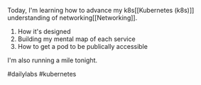 Today, I'm learning how to advance my k8s[[Kubernetes (k8s)]] understanding of networking[[Networking]]. 
1. How it's designed
2. Building my mental map of each service
3. How to get a pod to be publically accessible

I'm also running a mile tonight. 



#dailylabs #kubernetes 